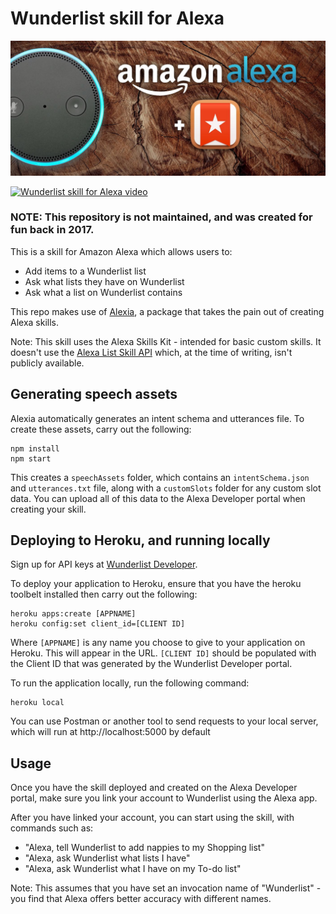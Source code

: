 # Wunderlist skill for Alexa

![Wunderlist for Alexa logo](alexawunderlist-small.jpg)

[![Wunderlist skill for Alexa video](https://img.youtube.com/vi/GUPMmOY9_UA/0.jpg)](https://www.youtube.com/watch?v=GUPMmOY9_UA)

### NOTE: This repository is not maintained, and was created for fun back in 2017.

This is a skill for Amazon Alexa which allows users to:
- Add items to a Wunderlist list
- Ask what lists they have on Wunderlist
- Ask what a list on Wunderlist contains

This repo makes use of [Alexia](https://github.com/accenture/alexia), a package that takes the pain out of creating Alexa skills.

Note: This skill uses the Alexa Skills Kit - intended for basic custom skills. It doesn't use the [Alexa List Skill API](https://developer.amazon.com/alexa-skills-kit/shopping-and-to-do-lists) which, at the time of writing, isn't publicly available.

## Generating speech assets

Alexia automatically generates an intent schema and utterances file. To create these assets, carry out the following:

```
npm install
npm start
```

This creates a ```speechAssets``` folder, which contains an ```intentSchema.json``` and ```utterances.txt``` file, along with a ```customSlots``` folder for any custom slot data. You can upload all of this data to the Alexa Developer portal when creating your skill.

## Deploying to Heroku, and running locally

Sign up for API keys at [Wunderlist Developer](https://developer.wunderlist.com).

To deploy your application to Heroku, ensure that you have the heroku toolbelt installed then carry out the following:

```
heroku apps:create [APPNAME]
heroku config:set client_id=[CLIENT ID]
```

Where ```[APPNAME]``` is any name you choose to give to your application on Heroku. This will appear in the URL. ```[CLIENT ID]``` should be populated with the Client ID that was generated by the Wunderlist Developer portal.

To run the application locally, run the following command:

```
heroku local
```

You can use Postman or another tool to send requests to your local server, which will run at http://localhost:5000 by default

## Usage

Once you have the skill deployed and created on the Alexa Developer portal, make sure you link your account to Wunderlist using the Alexa app.

After you have linked your account, you can start using the skill, with commands such as:
- "Alexa, tell Wunderlist to add nappies to my Shopping list"
- "Alexa, ask Wunderlist what lists I have"
- "Alexa, ask Wunderlist what I have on my To-do list"

Note: This assumes that you have set an invocation name of "Wunderlist" - you find that Alexa offers better accuracy with different names.
